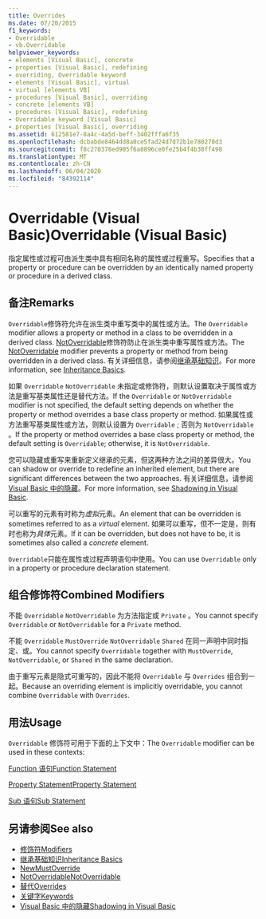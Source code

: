 ```yaml
---
title: Overrides
ms.date: 07/20/2015
f1_keywords:
- Overridable
- vb.Overridable
helpviewer_keywords:
- elements [Visual Basic], concrete
- properties [Visual Basic], redefining
- overriding, Overridable keyword
- elements [Visual Basic], virtual
- virtual [elements VB]
- procedures [Visual Basic], overriding
- concrete [elements VB]
- procedures [Visual Basic], redefining
- Overridable keyword [Visual Basic]
- properties [Visual Basic], overriding
ms.assetid: 612581e7-8a4c-4a5d-beff-3402fffa6f35
ms.openlocfilehash: dcbabde8464dd8a0ce5fad24d7d72b1e780270d3
ms.sourcegitcommit: f8c270376ed905f6a8896ce0fe25b4f4b38ff498
ms.translationtype: MT
ms.contentlocale: zh-CN
ms.lasthandoff: 06/04/2020
ms.locfileid: "84392114"
---
```

# <a name="overridable-visual-basic"></a><span data-ttu-id="7b9b8-102">Overridable (Visual Basic)</span><span class="sxs-lookup"><span data-stu-id="7b9b8-102">Overridable (Visual Basic)</span></span>
<span data-ttu-id="7b9b8-103">指定属性或过程可由派生类中具有相同名称的属性或过程重写。</span><span class="sxs-lookup"><span data-stu-id="7b9b8-103">Specifies that a property or procedure can be overridden by an identically named property or procedure in a derived class.</span></span>  
  
## <a name="remarks"></a><span data-ttu-id="7b9b8-104">备注</span><span class="sxs-lookup"><span data-stu-id="7b9b8-104">Remarks</span></span>  
 <span data-ttu-id="7b9b8-105">`Overridable`修饰符允许在派生类中重写类中的属性或方法。</span><span class="sxs-lookup"><span data-stu-id="7b9b8-105">The `Overridable` modifier allows a property or method in a class to be overridden in a derived class.</span></span> <span data-ttu-id="7b9b8-106">[NotOverridable](notoverridable.md)修饰符防止在派生类中重写属性或方法。</span><span class="sxs-lookup"><span data-stu-id="7b9b8-106">The [NotOverridable](notoverridable.md) modifier prevents a property or method from being overridden in a derived class.</span></span>  <span data-ttu-id="7b9b8-107">有关详细信息，请参阅[继承基础知识](../../programming-guide/language-features/objects-and-classes/inheritance-basics.md)。</span><span class="sxs-lookup"><span data-stu-id="7b9b8-107">For more information, see [Inheritance Basics](../../programming-guide/language-features/objects-and-classes/inheritance-basics.md).</span></span>  
  
 <span data-ttu-id="7b9b8-108">如果 `Overridable` `NotOverridable` 未指定或修饰符，则默认设置取决于属性或方法是重写基类属性还是替代方法。</span><span class="sxs-lookup"><span data-stu-id="7b9b8-108">If the `Overridable` or `NotOverridable` modifier is not specified, the default setting depends on whether the property or method overrides a base class property or method.</span></span> <span data-ttu-id="7b9b8-109">如果属性或方法重写基类属性或方法，则默认设置为 `Overridable` ; 否则为 `NotOverridable` 。</span><span class="sxs-lookup"><span data-stu-id="7b9b8-109">If the property or method overrides a base class property or method, the default setting is `Overridable`; otherwise, it is `NotOverridable`.</span></span>  
  
 <span data-ttu-id="7b9b8-110">您可以隐藏或重写来重新定义继承的元素，但这两种方法之间的差异很大。</span><span class="sxs-lookup"><span data-stu-id="7b9b8-110">You can shadow or override to redefine an inherited element, but there are significant differences between the two approaches.</span></span> <span data-ttu-id="7b9b8-111">有关详细信息，请参阅[Visual Basic 中的隐藏](../../programming-guide/language-features/declared-elements/shadowing.md)。</span><span class="sxs-lookup"><span data-stu-id="7b9b8-111">For more information, see [Shadowing in Visual Basic](../../programming-guide/language-features/declared-elements/shadowing.md).</span></span>  
  
 <span data-ttu-id="7b9b8-112">可以重写的元素有时称为*虚拟*元素。</span><span class="sxs-lookup"><span data-stu-id="7b9b8-112">An element that can be overridden is sometimes referred to as a *virtual* element.</span></span> <span data-ttu-id="7b9b8-113">如果可以重写，但不一定是，则有时也称为*具体*元素。</span><span class="sxs-lookup"><span data-stu-id="7b9b8-113">If it can be overridden, but does not have to be, it is sometimes also called a *concrete* element.</span></span>  
  
 <span data-ttu-id="7b9b8-114">`Overridable`只能在属性或过程声明语句中使用。</span><span class="sxs-lookup"><span data-stu-id="7b9b8-114">You can use `Overridable` only in a property or procedure declaration statement.</span></span>  
  
## <a name="combined-modifiers"></a><span data-ttu-id="7b9b8-115">组合修饰符</span><span class="sxs-lookup"><span data-stu-id="7b9b8-115">Combined Modifiers</span></span>  
 <span data-ttu-id="7b9b8-116">不能 `Overridable` `NotOverridable` 为方法指定或 `Private` 。</span><span class="sxs-lookup"><span data-stu-id="7b9b8-116">You cannot specify `Overridable` or `NotOverridable` for a `Private` method.</span></span>  
  
 <span data-ttu-id="7b9b8-117">不能 `Overridable` `MustOverride` `NotOverridable` `Shared` 在同一声明中同时指定、或。</span><span class="sxs-lookup"><span data-stu-id="7b9b8-117">You cannot specify `Overridable` together with `MustOverride`, `NotOverridable`, or `Shared` in the same declaration.</span></span>  
  
 <span data-ttu-id="7b9b8-118">由于重写元素是隐式可重写的，因此不能将 `Overridable` 与 `Overrides` 组合到一起。</span><span class="sxs-lookup"><span data-stu-id="7b9b8-118">Because an overriding element is implicitly overridable, you cannot combine `Overridable` with `Overrides`.</span></span>  
  
## <a name="usage"></a><span data-ttu-id="7b9b8-119">用法</span><span class="sxs-lookup"><span data-stu-id="7b9b8-119">Usage</span></span>  
 <span data-ttu-id="7b9b8-120">`Overridable` 修饰符可用于下面的上下文中：</span><span class="sxs-lookup"><span data-stu-id="7b9b8-120">The `Overridable` modifier can be used in these contexts:</span></span>  
  
 [<span data-ttu-id="7b9b8-121">Function 语句</span><span class="sxs-lookup"><span data-stu-id="7b9b8-121">Function Statement</span></span>](../statements/function-statement.md)  
  
 [<span data-ttu-id="7b9b8-122">Property Statement</span><span class="sxs-lookup"><span data-stu-id="7b9b8-122">Property Statement</span></span>](../statements/property-statement.md)  
  
 [<span data-ttu-id="7b9b8-123">Sub 语句</span><span class="sxs-lookup"><span data-stu-id="7b9b8-123">Sub Statement</span></span>](../statements/sub-statement.md)  
  
## <a name="see-also"></a><span data-ttu-id="7b9b8-124">另请参阅</span><span class="sxs-lookup"><span data-stu-id="7b9b8-124">See also</span></span>

- [<span data-ttu-id="7b9b8-125">修饰符</span><span class="sxs-lookup"><span data-stu-id="7b9b8-125">Modifiers</span></span>](index.md)
- [<span data-ttu-id="7b9b8-126">继承基础知识</span><span class="sxs-lookup"><span data-stu-id="7b9b8-126">Inheritance Basics</span></span>](../../programming-guide/language-features/objects-and-classes/inheritance-basics.md)
- [<span data-ttu-id="7b9b8-127">New</span><span class="sxs-lookup"><span data-stu-id="7b9b8-127">MustOverride</span></span>](mustoverride.md)
- [<span data-ttu-id="7b9b8-128">NotOverridable</span><span class="sxs-lookup"><span data-stu-id="7b9b8-128">NotOverridable</span></span>](notoverridable.md)
- [<span data-ttu-id="7b9b8-129">替代</span><span class="sxs-lookup"><span data-stu-id="7b9b8-129">Overrides</span></span>](overrides.md)
- [<span data-ttu-id="7b9b8-130">关键字</span><span class="sxs-lookup"><span data-stu-id="7b9b8-130">Keywords</span></span>](../keywords/index.md)
- [<span data-ttu-id="7b9b8-131">Visual Basic 中的隐藏</span><span class="sxs-lookup"><span data-stu-id="7b9b8-131">Shadowing in Visual Basic</span></span>](../../programming-guide/language-features/declared-elements/shadowing.md)
